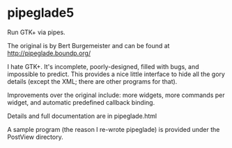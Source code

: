 # pipeglade5
Run GTK+ via pipes.

The original is by Bert Burgemeister and can be found at http://pipeglade.boundp.org/

I hate GTK+. It's incomplete, poorly-designed, filled with bugs, and impossible to predict. This provides a nice little interface to hide all the gory details (except the XML; there are other programs for that).

Improvements over the original include: more widgets, more commands per widget, and automatic predefined callback binding.

Details and full documentation are in pipeglade.html

A sample program (the reason I re-wrote pipeglade) is provided under the PostView directory.
